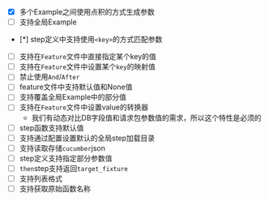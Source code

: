 - [x] 多个Example之间使用点积的方式生成参数
- [ ] 支持全局Example
- [*] step定义中支持使用`<key>`的方式匹配参数
- [ ] 支持在`Feature`文件中直接指定某个key的值
- [ ] 支持在`Feature`文件中设置某个`key`的映射值
- [ ] 禁止使用`And`/`After`
- [ ] feature文件中支持默认值和None值
- [ ] 支持覆盖全局Example中的部分值
- [ ] 支持在`Feature`文件中设置value的转换器
  - 我们有动态对比DB字段值和请求包参数值的需求，所以这个特性是必须的
- [ ] step函数支持默认值
- [ ] 支持通过配置设置默认的全局step加载目录
- [ ] 支持读取存储`cucumber`json
- [ ] step定义支持指定部分参数值
- [ ] `then`step支持返回`target_fixture`
- [ ] 支持列表格式
- [ ] 支持获取原始函数名称
